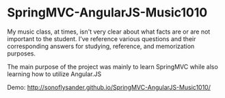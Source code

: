 SpringMVC-AngularJS-Music1010
=============================

My music class, at times, isn't very clear about what facts are or are not important to the student. I've reference various questions and their corresponding answers for studying, reference, and memorization purposes.

The main purpose of the project was mainly to learn SpringMVC while also learning how to utilize Angular.JS

Demo: http://sonoflysander.github.io/SpringMVC-AngularJS-Music1010/
